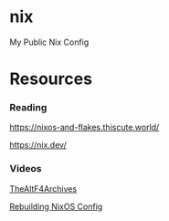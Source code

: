# nix
My Public Nix Config

# Resources
### Reading
https://nixos-and-flakes.thiscute.world/

https://nix.dev/

### Videos
[TheAltF4Archives](https://youtube.com/playlist?list=PLOCuJim-jRbvrCSGPjQUklzSUQlLqJsl2&si=e7jojlm_6ro1QZ-A)

[Rebuilding NixOS Config](https://youtube.com/playlist?list=PLCQqUlIAw2cCuc3gRV9jIBGHeekVyBUnC&si=a7a4XEQRsTxkjkpw)
